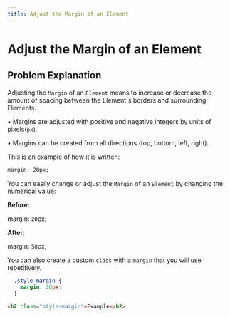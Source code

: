 ```yaml
---
title: Adjust the Margin of an Element
---
```

# Adjust the Margin of an Element

## Problem Explanation
Adjusting the `Margin` of an `Element` means to increase or decrease the amount of spacing between the Element's borders and surrounding Elements.

  • Margins are adjusted with positive and negative integers by units of pixels(`px`).

  • Margins can be created from all directions (top, bottom, left, right).

This is an example of how it is written:
```css
margin: 20px;
```

You can easily change or adjust the `Margin` of an `Element` by changing the numerical value:

<b>Before</b>:

margin: `20`px;

<b>After</b>:

margin: `50`px;

You can also create a custom `class` with a `margin` that you will use repetitively. 

```css
  .style-margin {
    margin: 20px;
  }
```

```html
<h2 class="style-margin">Example</h2>
```
